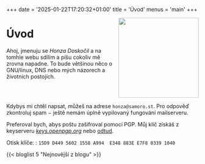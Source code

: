 +++
date = '2025-01-22T17:20:32+01:00'
title = 'Úvod'
menus = 'main'
+++

<img src="/img/me.webp" style="float: right; height: 15em; margin-left: 1em;">

# Úvod

Ahoj, jmenuju se *Honza Doskočil* a na tomhle webu sdílím a píšu cokoliv mě
zrovna napadne. To bude většinou něco o GNU/linux, DNS nebo mých názorech a
životních postojích.

<div style="clear:both;"></div>

Kdybys mi chtěl napsat, můžeš na adrese `honza@samoro.st`. Pro odpověď
zkontroluj spam − ještě nemám úplně vypilovaný fungování mailserveru.

Preferoval bych, abys poštu zašifroval pomocí PGP. Můj klíč získáš z keyserveru
*[keys.openpgp.org](https://keys.openpgp.org)* nebo [odtud](/dat/pubkey.gpg).

Otisk klíče:
: `15D9 D449 5602 1558 A994  E348 883E E7F8 0339 1040`

{{< bloglist 5 "Nejnovější z blogu" >}}
